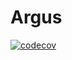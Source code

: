# Argus

[![codecov](https://codecov.io/github/Amin-MAG/Argus/graph/badge.svg?token=AL8RSEOJ2C)](https://codecov.io/github/Amin-MAG/Argus)
